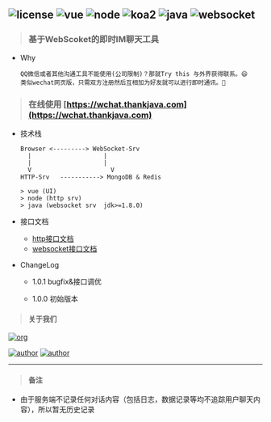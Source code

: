 ![license](https://img.shields.io/badge/license-GNU-100000.svg)
![vue](https://img.shields.io/badge/-vue-lightred.svg)
![node](https://img.shields.io/badge/-node-green.svg)
![koa2](https://img.shields.io/badge/-koa2-blue.svg)
![java](https://img.shields.io/badge/-java-green.svg)
![websocket](https://img.shields.io/badge/-websocket-lightred.svg)
---
> ### 基于WebScoket的即时IM聊天工具 
- Why

  ```
  QQ微信或者其他沟通工具不能使用(公司限制)？那就Try this 与外界获得联系。😄
  类似wechat网页版，只需双方注册然后互相加为好友就可以进行即时通讯。🌹
  ```

> ### 在线使用 [https://wchat.thankjava.com](https://wchat.thankjava.com)

- 技术栈

  ```
  Browser <---------> WebSocket-Srv
    |	                 |
    |	                 |
    V                      V
  HTTP-Srv   -----------> MongoDB & Redis

  > vue (UI)
  > node (http srv)
  > java (websocket srv  jdk>=1.8.0)

  ```
- 接口文档

  - [http接口文档](https://github.com/lazy-koala/wchat/blob/master/doc/api/http.md)
  - [websocket接口文档](https://github.com/lazy-koala/wchat/blob/master/doc/api/websocket.md)
  
- ChangeLog

   - 1.0.1 bugfix&接口调优

   - 1.0.0 初始版本
  
> #### 关于我们

[![org](https://img.shields.io/badge/org-@LazyKoala-yellow.svg)](https://github.com/lazy-koala/)

[![author](https://img.shields.io/badge/author-@qazyuan-blue.svg)](https://github.com/qazyuan/) [![author](https://img.shields.io/badge/author-@acexy-blue.svg)](https://github.com/acexy/)

---
> #### 备注
- 由于服务端不记录任何对话内容（包括日志，数据记录等均不追踪用户聊天内容），所以暂无历史记录
